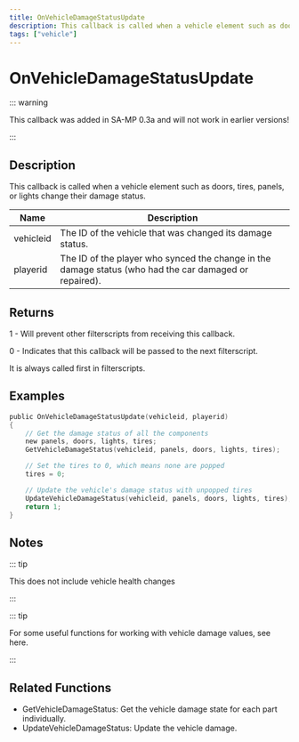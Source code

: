 ```yaml
---
title: OnVehicleDamageStatusUpdate
description: This callback is called when a vehicle element such as doors, tires, panels, or lights change their damage status.
tags: ["vehicle"]
---
```


# OnVehicleDamageStatusUpdate

<TagLinks />

::: warning

This callback was added in SA-MP 0.3a and will not work in earlier versions!

:::

## Description

This callback is called when a vehicle element such as doors, tires, panels, or lights change their damage status.

| Name      | Description                                                                                            |
| --------- | ------------------------------------------------------------------------------------------------------ |
| vehicleid | The ID of the vehicle that was changed its damage status.                                              |
| playerid  | The ID of the player who synced the change in the damage status (who had the car damaged or repaired). |

## Returns

1 - Will prevent other filterscripts from receiving this callback.

0 - Indicates that this callback will be passed to the next filterscript.

It is always called first in filterscripts.

## Examples

```c
public OnVehicleDamageStatusUpdate(vehicleid, playerid)
{
    // Get the damage status of all the components
    new panels, doors, lights, tires;
    GetVehicleDamageStatus(vehicleid, panels, doors, lights, tires);

    // Set the tires to 0, which means none are popped
    tires = 0;

    // Update the vehicle's damage status with unpopped tires
    UpdateVehicleDamageStatus(vehicleid, panels, doors, lights, tires);
    return 1;
}
```

## Notes

::: tip

This does not include vehicle health changes

:::

::: tip

For some useful functions for working with vehicle damage values, see here.

:::

## Related Functions

- GetVehicleDamageStatus: Get the vehicle damage state for each part individually.
- UpdateVehicleDamageStatus: Update the vehicle damage.

